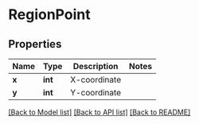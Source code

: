 # RegionPoint

## Properties
Name | Type | Description | Notes
------------ | ------------- | ------------- | -------------
**x** | **int** | X-coordinate              | 
**y** | **int** | Y-coordinate              | 

[[Back to Model list]](../README.md#documentation-for-models) [[Back to API list]](../README.md#documentation-for-api-endpoints) [[Back to README]](../README.md)


